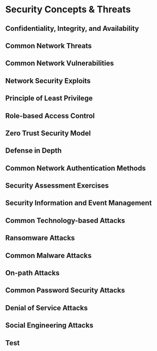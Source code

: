 # Security Concepts & Threats

## Confidentiality, Integrity, and Availability





## Common Network Threats





## Common Network Vulnerabilities







## Network Security Exploits







## Principle of Least Privilege





## Role-based Access Control



## Zero Trust Security Model





## Defense in Depth





## Common Network Authentication Methods



## Security Assessment Exercises



## Security Information and Event Management



## Common Technology-based Attacks





## Ransomware Attacks



## Common Malware Attacks



## On-path Attacks





## Common Password Security Attacks





## Denial of Service Attacks





## Social Engineering Attacks



## Test





















